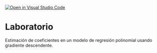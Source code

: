 [![Open in Visual Studio Code](https://classroom.github.com/assets/open-in-vscode-c66648af7eb3fe8bc4f294546bfd86ef473780cde1dea487d3c4ff354943c9ae.svg)](https://classroom.github.com/online_ide?assignment_repo_id=9024686&assignment_repo_type=AssignmentRepo)
# Laboratorio

Estimación de coeficientes en un modelo de regresión polinomial usando gradiente descendente.
